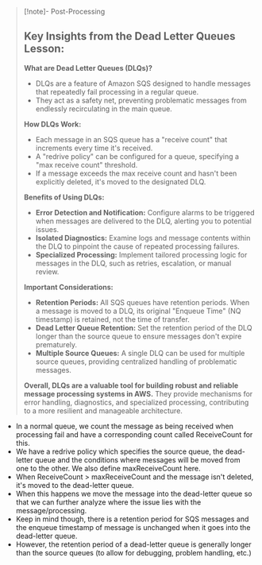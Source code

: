 
>[!note]- Post-Processing
>## Key Insights from the Dead Letter Queues Lesson:
>
>**What are Dead Letter Queues (DLQs)?**
>
>* DLQs are a feature of Amazon SQS designed to handle messages that repeatedly fail processing in a regular queue.
>* They act as a safety net, preventing problematic messages from endlessly recirculating in the main queue.
>
>**How DLQs Work:**
>
>* Each message in an SQS queue has a "receive count" that increments every time it's received.
>* A "redrive policy" can be configured for a queue, specifying a "max receive count" threshold.
>* If a message exceeds the max receive count and hasn't been explicitly deleted, it's moved to the designated DLQ.
>
>**Benefits of Using DLQs:**
>
>* **Error Detection and Notification:** Configure alarms to be triggered when messages are delivered to the DLQ, alerting you to potential issues.
>* **Isolated Diagnostics:** Examine logs and message contents within the DLQ to pinpoint the cause of repeated processing failures.
>* **Specialized Processing:** Implement tailored processing logic for messages in the DLQ, such as retries, escalation, or manual review.
>
>**Important Considerations:**
>
>* **Retention Periods:**  All SQS queues have retention periods. When a message is moved to a DLQ, its original "Enqueue Time" (NQ timestamp) is retained, not the time of transfer.
>* **Dead Letter Queue Retention:**  Set the retention period of the DLQ longer than the source queue to ensure messages don't expire prematurely.
>* **Multiple Source Queues:** A single DLQ can be used for multiple source queues, providing centralized handling of problematic messages.
>
>**Overall, DLQs are a valuable tool for building robust and reliable message processing systems in AWS.** They provide mechanisms for error handling, diagnostics, and specialized processing, contributing to a more resilient and manageable architecture.
>
>
>

- In a normal queue, we count the message as being received when processing fail and have a corresponding count called ReceiveCount for this.
- We have a redrive policy which specifies the source queue, the dead-letter queue and the conditions where messages will be moved from one to the other. We also define maxReceiveCount here.
- When ReceiveCount > maxReceiveCount and the message isn't deleted, it's moved to the dead-letter queue.
- When this happens we move the message into the dead-letter queue so that we can further analyze where the issue lies with the message/processing.
- Keep in mind though, there is a retention period for SQS messages and the enqueue timestamp of message is unchanged when it goes into the dead-letter queue.
- However, the retention period of a dead-letter queue is generally longer than the source queues (to allow for debugging, problem handling, etc.)
